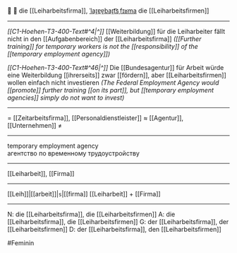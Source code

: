 🤝 🔴 die [[Leiharbeitsfirma]], [ˈlaɪ̯ɐɐ̯baɪ̯t͡sˌfɪʁma](https://youglish.com/pronounce/Leiharbeitsfirma/german)
die [[Leiharbeitsfirmen]]

---
*[[C1-Hoehen-T3-400-Text#^4|^]]* [[Weiterbildung]] für die Leiharbeiter fällt nicht in den [[Aufgabenbereich]] der [[Leiharbeitsfirma]]
*([[Further training]] for temporary workers is not the [[responsibility]] of the [[temporary employment agency]])*

*[[C1-Hoehen-T3-400-Text#^46|^]]* Die [[Bundesagentur]] für Arbeit würde eine Weiterbildung [[ihrerseits]] zwar [[fördern]], aber [[Leiharbeitsfirmen]] wollen einfach nicht investieren
*(The Federal Employment Agency would [[promote]] further training [[on its part]], but [[temporary employment agencies]] simply do not want to invest)* 


---
= [[Zeitarbeitsfirma]], [[Personaldienstleister]]
≈ [[Agentur]], [[Unternehmen]]
≠

---
temporary employment agency  
агентство по временному трудоустройству

---
[[Leiharbeit]], [[Firma]]

---
[[Leih]]|[[arbeit]]|`s`|[[firma]]
[[Leiharbeit]] + [[Firma]]


---
N: die [[Leiharbeitsfirma]], die [[Leiharbeitsfirmen]]
A: die [[Leiharbeitsfirma]], die [[Leiharbeitsfirmen]]
G: der [[Leiharbeitsfirma]], der [[Leiharbeitsfirmen]]
D: der [[Leiharbeitsfirma]], den [[Leiharbeitsfirmen]]

#Feminin 